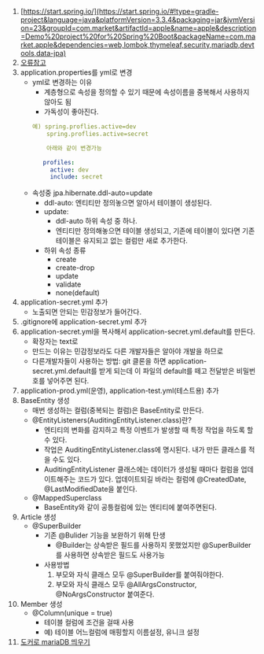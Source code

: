 1. [https://start.spring.io/](https://start.spring.io/#!type=gradle-project&language=java&platformVersion=3.3.4&packaging=jar&jvmVersion=23&groupId=com.market&artifactId=apple&name=apple&description=Demo%20project%20for%20Spring%20Boot&packageName=com.market.apple&dependencies=web,lombok,thymeleaf,security,mariadb,devtools,data-jpa)
2. [오류참고](https://velog.io/@peh4622/Spring-Could-not-resolve-all-dependencies-%EA%B4%80%EB%A0%A8-%EC%97%90%EB%9F%AC-%ED%95%B4%EA%B2%B0-%EB%B0%A9%EB%B2%95)
3. application.properties를 yml로 변경
    - yml로 변경하는 이유
       - 계층형으로 속성을 정의할 수 있기 때문에 속성이름을 중복해서 사용하지 않아도 됨
       - 가독성이 좋아진다.   
       ```yml
       예) spring.proflies.active=dev     
           spring.proflies.active=secret
       
           아래와 같이 변경가능
       
          profiles:
            active: dev  
            include: secret 
        ```
     - 속성중 jpa.hibernate.ddl-auto=update
        - ddl-auto: 엔티티만 정의놓으면 알아서 테이블이 생성된다.
        - update:
          - ddl-auto 하위 속성 중 하나.
          - 엔티티만 정의해놓으면 테이블 생성되고, 기존에 테이블이 있다면 기존 테이블은 유지되고 없는 컬럼만 새로 추가한다. 
        - 하위 속성 종류
          - create
          - create-drop
          - update
          - validate
          - none(default)
4. application-secret.yml 추가
    - 노출되면 안되는 민감정보가 들어간다.
5. .gitignore에 application-secret.yml 추가
6. application-secret.yml을 복사해서 application-secret.yml.default를 만든다.
    - 확장자는 text로
    - 만드는 이유는 민감정보라도 다른 개발자들은 알아야 개발을 하므로
    - 다른개발자들이 사용하는 방법: git 클론을 하면 application-secret.yml.default를 받게
    되는데 이 파일의 default를 떼고 전달받은 비밀번호를 넣어주면 된다.
7. application-prod.yml(운영), application-test.yml(테스트용) 추가
8. BaseEntity 생성
    - 매번 생성하는 컬럼(중복되는 컬럼)은 BaseEntity로 만든다.
    - @EntityListeners(AuditingEntityListener.class)란?
        - 엔티티의 변화를 감지하고 특정 이벤트가 발생할 때 특정 작업을 하도록 할 수 있다.
        - 작업은 AuditingEntityListener.class에 명시된다. 내가 만든 클래스를 적을 수도 있다.  
        - AuditingEntityListener 클래스에는 데이터가 생성될 때마다 컬럼을 업데이트해주는 코드가 있다. 업데이트되길 바라는 컬럼에  @CreatedDate, @LastModifiedDate을 붙인다. 
    - @MappedSuperclass
        - BaseEntity와 같이 공틍컬럼에 있는 엔티티에 붙여주면된다.
9. Article 생성
    -  @SuperBuilder
        - 기존 @Bulider 기능을 보완하기 위해 탄생
            - @Builder는 상속받은 필드를 사용하지 못했었지만 @SuperBuilder를 사용하면 상속받은 필드도 사용가능
        - 사용방법
            1. 부모와 자식 클래스 모두 @SuperBuilder를 붙여줘야한다.
            2. 부모와 자식 클래스 모두 @AllArgsConstructor, @NoArgsConstructor 붙여준다. 
10. Member 생성
    -  @Column(unique = true)
        - 테이블 컬럼에 조건을 걸때 사용
        - 예) 테이블 어느컬럼에 매핑할지 이름설정, 유니크 설정
11. [도커로 mariaDB 띄우기](https://github.com/yunkangmin/public_memo/blob/main/docker%EB%A1%9C%20mariadb%20%EB%9D%84%EC%9A%B0%EA%B8%B0.md)











